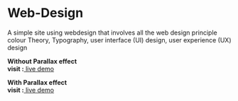 # Web-Design

A simple site  using  webdesign that involves all the web design principle colour Theory, Typography, user interface (UI) design, user experience (UX) design

**Without Parallax effect**
<br/>
**visit :**[ live demo](https://www.canva.com/design/DAESQZ_QXSQ/FCRX2KmBuQjMFP-qx3sz7Q/view?website#4:a-hotel)

**With Parallax effect**
<br/>
**visit :**[ live demo](canva.com/design/DAESQZ_QXSQ/FCRX2KmBuQjMFP-qx3sz7Q/view?website#2:a-hotel)

